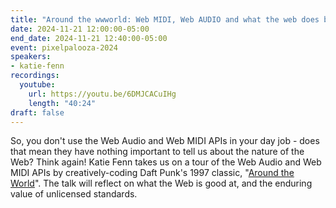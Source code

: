```yaml
---
title: "Around the wwworld: Web MIDI, Web AUDIO and what the web does best"
date: 2024-11-21 12:00:00-05:00
end_date: 2024-11-21 12:40:00-05:00
event: pixelpalooza-2024
speakers:
- katie-fenn
recordings:
  youtube:
    url: https://youtu.be/6DMJCACuIHg
    length: "40:24"
draft: false
---
```


So, you don't use the Web Audio and Web MIDI APIs in your day job - does that mean they have nothing important to tell us about the nature of the Web? Think again! Katie Fenn takes us on a tour of the Web Audio and Web MIDI APIs by creatively-coding Daft Punk's 1997 classic, "[Around the World](https://song.link/gb/i/696886431)". The talk will reflect on what the Web is good at, and the enduring value of unlicensed standards.
